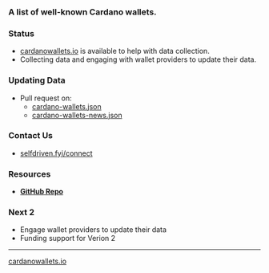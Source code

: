 ### A list of well-known Cardano wallets.

### Status
- [cardanowallets.io](https://cardanowallets.io) is available to help with data collection.
- Collecting data and engaging with wallet providers to update their data.

### Updating Data
- Pull request on:
    - [cardano-wallets.json](/data/cardano-wallets.json)
    - [cardano-wallets-news.json](/data/cardano-wallets-news.json)

### Contact Us
- [selfdriven.fyi/connect](https://selfdriven.fyi/connect)

### Resources
- **[GitHub Repo](https://github.com/selfdriven-octo/cardano-wallets)**

### Next 2
- Engage wallet providers to update their data
- Funding support for Verion 2

----
[cardanowallets.io](https://cardanowallets.io)